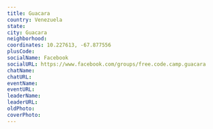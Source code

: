 ```yaml
---
title: Guacara
country: Venezuela
state: 
city: Guacara
neighborhood: 
coordinates: 10.227613, -67.877556
plusCode:
socialName: Facebook
socialURL: https://www.facebook.com/groups/free.code.camp.guacara
chatName:
chatURL:
eventName:
eventURL:
leaderName:
leaderURL:
oldPhoto: 
coverPhoto:
---
```

